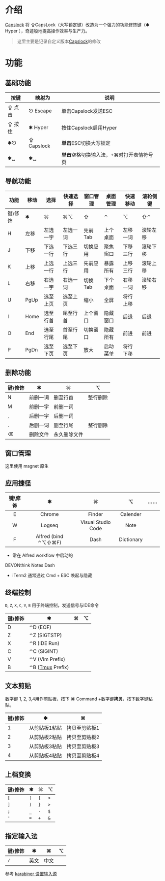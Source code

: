 # 介绍
[Capslock](https://github.com/qbosen/Capslock) 将 ⇪CapsLock（大写锁定键）改造为一个强力的功能修饰键（✱ Hyper ），奇迹般地提高操作效率与生产力。
> 这里主要是记录自定义版本[Capslock](https://github.com/qbosen/Capslock/tree/master/custom)的修改

# 功能
## 基础功能

| 按键   | 映射为     | 说明                                       |
| ------ | ---------- | ------------------------------------------ |
| ⇪ 点击 | ⎋ Escape   | 单击Capslock发送ESC                        |
| ⇪ 按住 | ✱  Hyper   | 按住Capslock启用Hyper                      |
| ✱⎋     | ⇪ Capslock | **单击**ESC切换大写锁定                    |
| ✱␣     | ✱␣         | **单击**空格切换输入法，+⌘时打开表情符号页 |
## 导航功能

| **功能** | **移动** | **选择** | **快速选择** | **窗口管理** | **桌面管理** | **快速移动** | **滚轮侧键** |
| -------- | -------- | -------- | ------------ | ------------ | ------------ | ------------ | ------------ |
| 键\修饰  | ✱        | ⌘        | ⌘⌥           | ⇧            | ⌃            | ⌥            | ⇧⌃           |
| H        | 左移     | 左选一字 | 左选一词     | 先前Tab      | 上个桌面     | 左移一词     | 滚轮左移     |
| J        | 下移     | 下选一行 | 下选三行     | 切换应用     | 聚焦窗口     | 下移三行     | 滚轮下移     |
| K        | 上移     | 上选一行 | 上选三行     | 先前应用     | 暴露所有     | 上移三行     | 滚轮上移     |
| L        | 右移     | 右选一字 | 右选一词     | 切换Tab      | 下个桌面     | 右移一词     | 滚轮右移     |
| U        | PgUp     | 选至上页 | 选至上页     | 缩小         | 全屏         | 将行上移     |              |
| I        | Home     | 选至行首 | 尾至行首     | 上个窗口     | 隐藏窗口     | 后退         | 后退         |
| O        | End      | 选至行尾 | 首至行尾     | 切换窗口     | 隐藏所有     | 前进         | 前进         |
| P        | PgDn     | 选至下页 | 选至下页     | 放大         | 启动菜单     | 将行下移     |              |
## 删除功能

| 键\修饰 | ✱        | ⌘            | ⌥        |
| ------- | -------- | ------------ | -------- |
| N       | 前删一词 | 删至行首     | 整行删除 |
| M       | 前删一字 | 前删一词     |          |
| ,       | 后删一字 | 后删一词     |          |
| .       | 后删一词 | 删至行尾     | 整行删除 |
| ⌫       | 删除文件 | 永久删除文件 |          |
## 窗口管理
这里使用 magnet 原生
## 应用捷径

| 键\修饰 |          ✱          |         ⌘          |     ⌥      |  ……   |
| :-----: | :-----------------: | :----------------: | :--------: | :---: |
|    E    |       Chrome        |       Finder       |  Calender  |       |
|    W    |       Logseq        | Visual Studio Code |    Note    |       |
|    F    | Alfred (bind ⌃⌥⇧⌘F) |        Dash        | Dictionary |       |
* 常在 Alfred workflow 中启动的

DEVONthink
Notes
Dash
* iTerm2 通常通过 Cmd + ESC 唤起与隐藏

## 终端控制
`D`, `Z`, `X`, `C`, `V`, `B` 用于终端控制，发送信号与IDE命令

| 键\修饰 | ✱                                          | ⌘   | ⌥   |
| ------- | ------------------------------------------ | --- | --- |
| D       | ⌃D  (EOF)                                  |     |     |
| Z       | ⌃Z   (SIGTSTP)                             |     |     |
| X       | ⌃R  (IDE Run)                              |     |     |
| C       | ⌃C (SIGINT)                                |     |     |
| V       | ⌃V (Vim Prefix)                            |     |     |
| B       | ⌃B ([Tmux](http://tmux.github.io)  Prefix) |     |     |

## 文本剪贴
数字键 1, 2, 3,4用作剪贴板，按下 ⌘ Command +数字键**拷贝**，按下数字键粘贴。

| 键\修饰 | ✱             | ⌘             |
| ------- | ------------- | ------------- |
| 1       | 从剪贴板1粘贴 | 拷贝至剪贴板1 |
| 2       | 从剪贴板2粘贴 | 拷贝至剪贴板2 |
| 3       | 从剪贴板3粘贴 | 拷贝至剪贴板3 |
| 4       | 从剪贴板4粘贴 | 拷贝至剪贴板4 |
## 上档变换

| 键\修饰 | ✱   | ⌘   | ⌥   |
| ------- | --- | --- | --- |
| `[`     | `(` | `{` | `<` |
| `]`     | `)` | `}` | `>` |
| `;`     | `_` | `-` | `$` |
| `'`     | `=` | `+` | `&` |
## 指定输入法

| 键\修饰 | ✱    | ⌘    | ⌥   |
| ------- | ---- | ---- | --- |
| `/`     | 英文 | 中文 |     |
参考 [karabiner 设置输入源](https://karabiner-elements.pqrs.org/docs/json/complex-modifications-manipulator-definition/to/select-input-source/)
